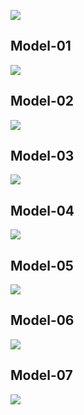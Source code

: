 
![](https://i.imgur.com/a91E6uE.jpg)

## Model-01

![](https://i.imgur.com/wREWBsT.png)

## Model-02

![](https://i.imgur.com/xZu8u1j.jpg)

## Model-03

![](https://i.imgur.com/dbuVjtE.png)

## Model-04

![](https://i.imgur.com/dcfLV1u.png)

## Model-05

![](https://i.imgur.com/PZSjVd4.png)

## Model-06

![](https://i.imgur.com/ZbUjCKk.png)

## Model-07

![](https://i.imgur.com/AwTRhJM.png)

